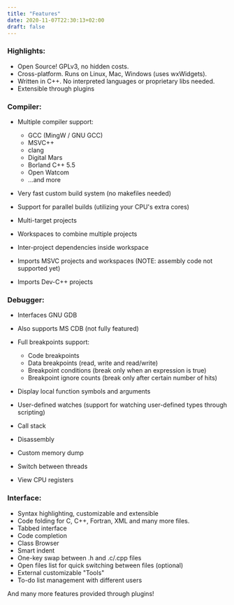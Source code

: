 ```yaml
---
title: "Features"
date: 2020-11-07T22:30:13+02:00
draft: false
---
```

### Highlights:

* Open Source! GPLv3, no hidden costs.
* Cross-platform. Runs on Linux, Mac, Windows (uses wxWidgets).
* Written in C++. No interpreted languages or proprietary libs needed.
* Extensible through plugins

 
### Compiler:

* Multiple compiler support:

  * GCC (MingW / GNU GCC)
  * MSVC++
  * clang
  * Digital Mars
  * Borland C++ 5.5
  * Open Watcom
  * ...and more

* Very fast custom build system (no makefiles needed)
* Support for parallel builds (utilizing your CPU's extra cores)
* Multi-target projects
* Workspaces to combine multiple projects
* Inter-project dependencies inside workspace
* Imports MSVC projects and workspaces (NOTE: assembly code not supported yet)
* Imports Dev-C++ projects

 
### Debugger:

* Interfaces GNU GDB
* Also supports MS CDB (not fully featured)
* Full breakpoints support:

  * Code breakpoints
  * Data breakpoints (read, write and read/write)
  * Breakpoint conditions (break only when an expression is true)
  * Breakpoint ignore counts (break only after certain number of hits)

* Display local function symbols and arguments
* User-defined watches (support for watching user-defined types through scripting)
* Call stack
* Disassembly
* Custom memory dump
* Switch between threads
* View CPU registers

 
### Interface:

* Syntax highlighting, customizable and extensible
* Code folding for C, C++, Fortran, XML and many more files.
* Tabbed interface
* Code completion
* Class Browser
* Smart indent
* One-key swap between .h and .c/.cpp files
* Open files list for quick switching between files (optional)
* External customizable "Tools"
* To-do list management with different users

And many more features provided through plugins!
